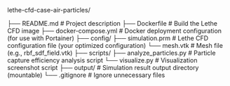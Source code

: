 lethe-cfd-case-air-particles/

├── README.md                          # Project description
├── Dockerfile                         # Build the Lethe CFD image
├── docker-compose.yml                 # Docker deployment configuration (for use with Portainer)
├── config/
         ├── simulation.prm                   # Lethe CFD configuration file (your optimized configuration)
         └── mesh.vtk                         # Mesh file (e.g., rbf_sdf_field.vtk)
├── scripts/
         ├── analyze_particles.py             # Particle capture efficiency analysis script
         └── visualize.py                     # Visualization screenshot script
├── output/                            # Simulation result output directory (mountable)
         └── .gitignore                       # Ignore unnecessary files
